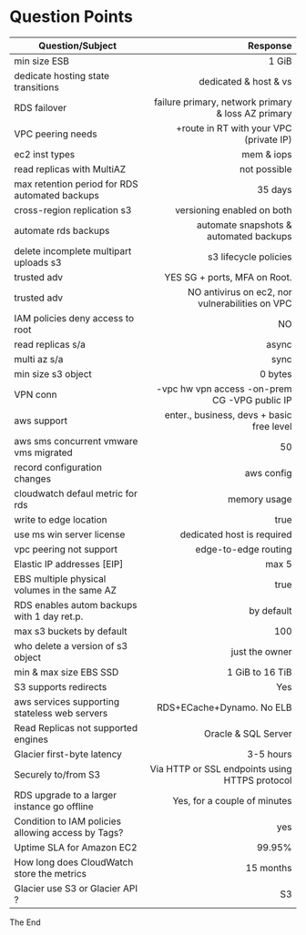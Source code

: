 # Question Points

| Question/Subject | Response |
| --- | ---: |
| min size ESB | 1 GiB |
| dedicate hosting state transitions | dedicated & host & vs |
| RDS failover | failure primary, network primary & loss AZ primary |
| VPC peering needs | +route in RT with your VPC (private IP) |
| ec2 inst types | mem & iops |
| read replicas with MultiAZ | not possible |
| max retention period for RDS automated backups | 35 days |
| cross-region replication s3 | versioning enabled on both |
| automate rds backups | automate snapshots & automated backups |
| delete incomplete multipart uploads s3 | s3 lifecycle policies |
| trusted adv | YES SG + ports, MFA on Root.  |
| trusted adv | NO antivirus on ec2, nor vulnerabilities on VPC |
| IAM policies deny access to root | NO |
| read replicas s/a | async |
| multi az s/a | sync |
| min size s3 object | 0 bytes |
| VPN conn | -vpc hw vpn access -on-prem CG -VPG public IP |
| aws support | enter., business, devs + basic free level |
| aws sms concurrent vmware vms migrated | 50 |
| record configuration changes | aws config |
| cloudwatch defaul metric for rds | memory usage |
| write to edge location | true |
| use ms win server license | dedicated host is required |
| vpc peering not support | edge-to-edge routing |
| Elastic IP addresses [EIP] | max 5 |
| EBS multiple physical volumes in the same AZ | true |
| RDS enables autom backups with 1 day ret.p. | by default  |
| max s3 buckets by default | 100 |
| who delete a version of s3 object | just the owner |
| min & max size EBS SSD | 1 GiB to 16 TiB |
| S3 supports redirects | Yes |
| aws services supporting stateless web servers | RDS+ECache+Dynamo. No ELB |
| Read Replicas not supported engines | Oracle & SQL Server |
| Glacier first-byte latency | 3-5 hours |
| Securely to/from S3 | Via HTTP or SSL endpoints using HTTPS protocol |
| RDS upgrade to a larger instance go offline | Yes, for a couple of minutes |
| Condition to IAM policies allowing access by Tags? | yes |
| Uptime SLA for Amazon EC2 | 99.95% |
| How long does CloudWatch store the metrics | 15 months |
| Glacier use S3 or Glacier API ? | S3 |


The End
